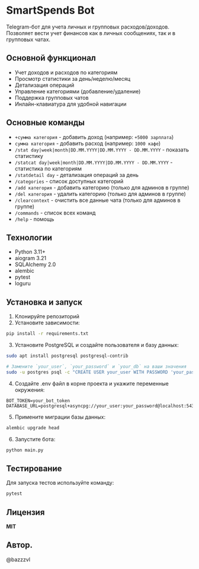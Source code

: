 # SmartSpends Bot

Telegram-бот для учета личных и групповых расходов/доходов. Позволяет вести учет финансов как в личных сообщениях, так и в групповых чатах.

## Основной функционал

- Учет доходов и расходов по категориям
- Просмотр статистики за день/неделю/месяц
- Детализация операций
- Управление категориями (добавление/удаление)
- Поддержка групповых чатов
- Инлайн-клавиатура для удобной навигации

## Основные команды

- `+сумма категория` - добавить доход (например: `+5000 зарплата`)
- `сумма категория` - добавить расход (например: `1000 кафе`) 
- `/stat day|week|month|DD.MM.YYYY|DD.MM.YYYY - DD.MM.YYYY` - показать статистику
- `/statcat day|week|month|DD.MM.YYYY|DD.MM.YYYY - DD.MM.YYYY` - статистика по категориям
- `/statdetail day` - детализация операций за день
- `/categories` - список доступных категорий
- `/add категория` - добавить категорию (только для админов в группе)
- `/del категория` - удалить категорию (только для админов в группе)
- `/clearcontext` - очистить все данные чата (только для админов в группе)
- `/commands` - список всех команд
- `/help` - помощь

## Технологии

- Python 3.11+
- aiogram 3.21
- SQLAlchemy 2.0
- alembic
- pytest
- loguru

## Установка и запуск

1. Клонируйте репозиторий
2. Установите зависимости:
```bash
pip install -r requirements.txt
```
3. Установите PostgreSQL и создайте пользователя и базу данных:
```bash
sudo apt install postgresql postgresql-contrib
```
```bash
# Замените `your_user`, `your_password` и `your_db` на ваши значения
sudo -u postgres psql -c "CREATE USER your_user WITH PASSWORD 'your_password'; CREATE DATABASE your_db OWNER your_user; GRANT ALL PRIVILEGES ON DATABASE your_db TO your_user;"
```

4. Создайте .env файл в корне проекта и укажите переменные окружения:
```env
BOT_TOKEN=your_bot_token
DATABASE_URL=postgresql+asyncpg://your_user:your_password@localhost:5432/your_db
```
5. Примените миграции базы данных:
```bash
alembic upgrade head
```
6. Запустите бота:
```bash
python main.py
```

## Тестирование
Для запуска тестов используйте команду:
```bash
pytest
```
## Лицензия
**MIT**

## Автор.
@bazzzvl